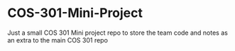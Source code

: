 # COS-301-Mini-Project
Just a small COS 301 Mini project repo to store the team code and notes as an extra to the main COS 301 repo
